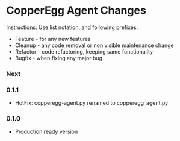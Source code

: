 # CopperEgg Agent Changes

Instructions:
Use list notation, and following prefixes:

- Feature - for any new features
- Cleanup - any code removal or non visible maintenance change
- Refactor - code refactoring, keeping same functionality
- Bugfix - when fixing any major bug


### Next


### 0.1.1

- HotFix: copperegg-agent.py renamed to copperegg_agent.py

### 0.1.0

- Production ready version

